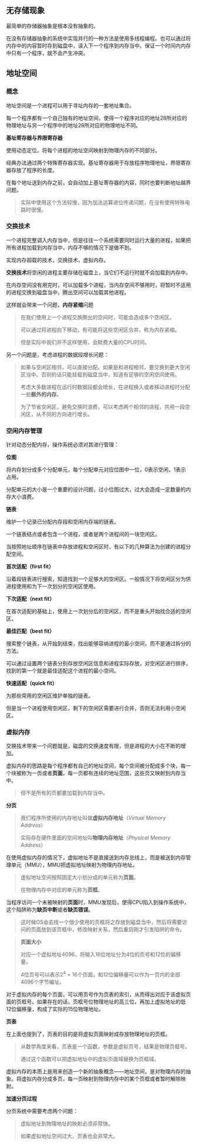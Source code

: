 ## 无存储现象

最简单的存储器抽象是根本没有抽象的。

在没有存储器抽象的系统中实现并行的一种方法是使用多线程编程。也可以通过将内存中的内容暂时存到磁盘中，读入下一个程序到内存当中。保证一个时间内内存中只有一个程序，就不会产生冲突。

## 地址空间

### 概念

地址空间是一个进程可以用于寻址内存的一套地址集合。

每一个程序都有一个自己独有的地址空间，使得一个程序对应的地址28所对应的物理地址与另一个程序中的地址28所对应的物理地址不同。

**基址寄存器与界限寄存器**

使用动态定位，将每个进程的地址空间映射到物理内存的不同部分。

经典办法通过两个特殊寄存器实现。基址寄存器用于存放程序物理地址，界限寄存器存放了程序的长度。

在每个地址送到内存之前，会自动加上基址寄存器的内容，同时也要判断地址越界问题。

> 实际中使用这个方法较慢，因为加法运算进位传递问题，在没有使用特殊电路时很慢。

### 交换技术

一个进程完整调入内存当中，但是往往一个系统需要同时运行大量的进程，如果把所有进程加载到内存当中，内存不够的情况下是做不到。

实现内存超载的技术，交换技术，虚拟内存。

**交换技术**将空闲的进程主要存储在磁盘上，当它们不运行时就不会加载到内存中。

在内存空间没有用完时，可以加载多个进程，当内存空间不够用时，将暂时不适用的进程交换到磁盘当中，腾出空间可以加载其他进程。

这样就会带来一个问题，**内存紧缩**问题

> 在我们使用上一个进程交换腾出的空间时，可能会造成多个空闲区。
>
> 可以通过将进程向下移动，有可能将这些空闲区合并，称为内存紧缩。
>
> 但是实际中我们并不这样使用，会耗费大量的CPU时间。

另一个问题是，考虑进程的数据段增长问题：

> 如果与空闲区相邻，可以直接分配。如果是和进程相邻，要交换到更大空闲区当中。否则的话只能挂载到磁盘当中，知道有足够的空闲空间使用。
>
> 考虑大多数进程在运行时数据段都会增长，在进程换入或者移动进程时分配一些**额外的内存**。
>
> 为了节省空闲区，避免交换时浪费，可以考虑两个相邻的进程，共用一段空闲区，从不同的方向进行增长。

### 空闲内存管理

针对动态分配内存，操作系统必须对其进行管理：

**位图**

将内存划分成多个分配单元，每个分配单元对应位图中一位，0表示空闲，1表示占用。

分配单元的大小是一个重要的设计问题，过小位图过大，过大会造成一定数量的内存大小浪费。

**链表**

维护一个记录已分配内存段和空闲内存端的链表。

一个链表结点或者包含一个进程，或者是两个进程间的一块空闲区。

当按照地址顺序在链表中存放进程和空闲区时，有以下的几种算法为创建的进程分配空间。

**首次适配（first fit）**

沿着段链表进行搜索，知道找到一个足够大的空闲区。一般情况下将空闲区分为供进程使用和为下一次划分的空闲区使用。

**下次适配（next fit）**

在首次适配的基础上，使用上一次划分后的空闲区，而不是重头开始找合适的空闲区。

**最佳匹配（best fit）**

搜索整个链表，从开始到结束，找出能够容纳进程的最小空间，而不是通过拆分的方法。

可以通过设置两个链表分别存放空闲区信息和进程实际存放，对空闲区进行排序，找到的第一个就是最佳适配这个进程的最小空间。

**快速适配（quick fit）**

为那些常用的空闲区维护单独的链表。

但是当一个进程使用空闲区，剩下的空闲区需要进行合并，否则无法利用小空闲区。

### 虚拟内存

交换技术带来一个问题就是，磁盘的交换速度有限，但是进程的大小在不断的增加。

虚拟内存的思路是每个程序都有自己的地址空间，每个空间被分配成多个块，每一个块被称为一页或者**页面**，每一页都有连续的地址范围，这些页又映射到内存当中。

> 但不是所有的页都要加载到内存当中。

**分页**

> 我们程序所使用的内存地址叫做**虚拟内存地址**（*Virtual Memory Address*）
>
> 实际存在硬件里面的空间地址叫**物理内存地址**（*Physical Memory Address*）

在使用虚拟内存的情况下，虚拟地址不是直接送到内存总线上，而是被送到内存管理单元（MMU），MMU把虚拟地址映射为物理内存地址。

> 虚拟地址空间按照固定大小划分成的单元称为**页面**。
>
> 在物理内存中对应的单元称为**页框**。

当程序访问一个未被映射的**页面**时，MMU发现后，使得CPU陷入到操作系统中，这个陷阱称为**缺页中断**或者**缺页错误**。

> 这时候OS会去找一个很少使用的页框将之存放到磁盘当中，然后将需要访问的页面放到该页框中，修改映射关系，然后重启刚才引发陷阱的命令。

> **页面大小**
>
> 对应一个虚拟地址4096，将输入16位地址分为4位的页号和12位的偏移量。
>
> 4位页号可以表示2<sup>4</sup> = 16个页面，和12位偏移量可以作为一页内的全部4096个字节编址。

对于虚拟内存的每个页面，可以用页号作为页表的索引，从而得出对应于该虚拟页面的页框号。如果存在的话，页框号位物理地址的高三位，再加上虚拟地址的低12位偏移量，构成了实际的15位物理地址。

**页表**

在上面也提到了，页表的目的是将虚拟页面映射成存放物理地址的页框。

> 从数学角度来看，页表是一个函数，参数是虚拟页号，结果是物理页框号。
>
> 通过这个函数可以把虚拟地址中的虚拟页面域替换为页框域。

虚拟内存的本质上是用来创造一个新的抽象概念——地址空间，是对物理内存的抽象。将虚拟内存分成多页，每一页映射到物理内存中的某个页框或者暂时解除映射。

**加速分页过程**

分页系统中需要考虑两个问题：

> 虚拟地址到物理地址的映射必须非常快。
>
> 如果虚拟地址空间过大，页表也会非常大。

